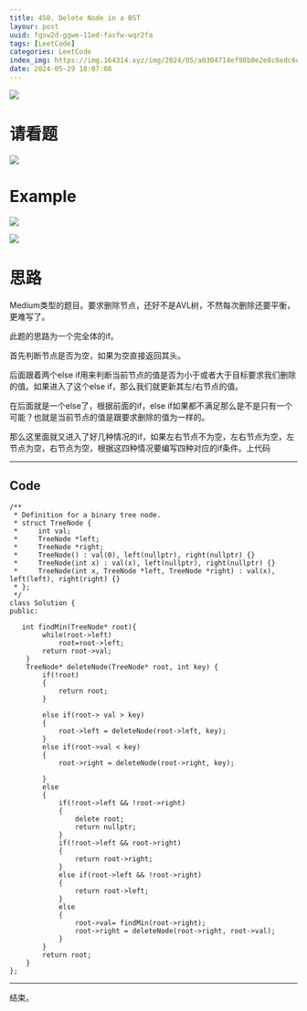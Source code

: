 ```yaml
---
title: 450. Delete Node in a BST
layour: post
uuid: fgsw2d-ggwe-11ed-fasfw-wqr2fa
tags: [LeetCode]
categories: LeetCode
index_img: https://img.164314.xyz/img/2024/05/a0304714ef98b0e2e8c8edc6d26f3883.png
date: 2024-05-29 18:07:08
---
```


![](https://img.164314.xyz/img/2024/05/a0304714ef98b0e2e8c8edc6d26f3883.png)


# 请看题
![](https://img.164314.xyz/img/2024/05/3f8eb9aa1a992c65b3243ca40f29ceec.png)

# Example

![](https://img.164314.xyz/img/2024/05/68eb74ad18868adbf84aac3936a6b7f4.png)

![](https://img.164314.xyz/img/2024/05/47991d105d5a7d86f8d6b6385d6d174b.png)

# 思路

Medium类型的题目。要求删除节点，还好不是AVL树，不然每次删除还要平衡，更难写了。

此题的思路为一个完全体的if。

首先判断节点是否为空，如果为空直接返回其头。

后面跟着两个else if用来判断当前节点的值是否为小于或者大于目标要求我们删除的值。如果进入了这个else if，那么我们就更新其左/右节点的值。

在后面就是一个else了，根据前面的if，else if如果都不满足那么是不是只有一个可能？也就是当前节点的值是跟要求删除的值为一样的。

那么这里面就又进入了好几种情况的if，如果左右节点不为空，左右节点为空，左节点为空，右节点为空，根据这四种情况要编写四种对应的if条件。上代码

----

## Code

```
/**
 * Definition for a binary tree node.
 * struct TreeNode {
 *     int val;
 *     TreeNode *left;
 *     TreeNode *right;
 *     TreeNode() : val(0), left(nullptr), right(nullptr) {}
 *     TreeNode(int x) : val(x), left(nullptr), right(nullptr) {}
 *     TreeNode(int x, TreeNode *left, TreeNode *right) : val(x), left(left), right(right) {}
 * };
 */
class Solution {
public:
    
   int findMin(TreeNode* root){
        while(root->left)
            root=root->left;
        return root->val;
    }
    TreeNode* deleteNode(TreeNode* root, int key) {
        if(!root)
        {
            return root;
        }

        else if(root-> val > key)
        {
            root->left = deleteNode(root->left, key);
        }
        else if(root->val < key)
        {
            root->right = deleteNode(root->right, key);

        }
        else
        {
            if(!root->left && !root->right)
            {
                delete root;
                return nullptr;
            }
            if(!root->left && root->right)
            {
                return root->right;
            }
            else if(root->left && !root->right)
            {
                return root->left;
            }
            else
            {
                root->val= findMin(root->right);
                root->right = deleteNode(root->right, root->val);
            }
        }
        return root;
    }
};
```
---
结束。
